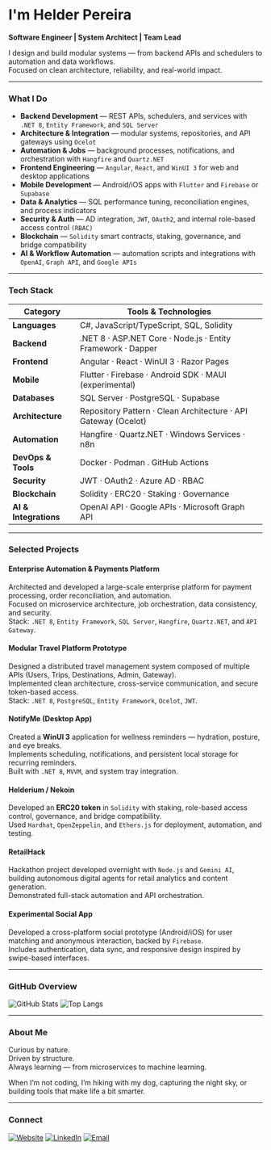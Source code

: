 # I'm Helder Pereira

**Software Engineer | System Architect | Team Lead**

I design and build modular systems — from backend APIs and schedulers to automation and data workflows.  
Focused on clean architecture, reliability, and real-world impact.

---

### What I Do
- **Backend Development** — REST APIs, schedulers, and services with `.NET 8`, `Entity Framework`, and `SQL Server`
- **Architecture & Integration** — modular systems, repositories, and API gateways using `Ocelot`
- **Automation & Jobs** — background processes, notifications, and orchestration with `Hangfire` and `Quartz.NET`
- **Frontend Engineering** — `Angular`, `React`, and `WinUI 3` for web and desktop applications
- **Mobile Development** — Android/iOS apps with `Flutter` and `Firebase` or `Supabase`
- **Data & Analytics** — SQL performance tuning, reconciliation engines, and process indicators
- **Security & Auth** — AD integration, `JWT`, `OAuth2`, and internal role-based access control `(RBAC)`
- **Blockchain** — `Solidity` smart contracts, staking, governance, and bridge compatibility
- **AI & Workflow Automation** — automation scripts and integrations with `OpenAI`, `Graph API`, and `Google APIs`

---

### Tech Stack

| Category | Tools & Technologies |
|-----------|----------------------|
| **Languages** | C#, JavaScript/TypeScript, SQL, Solidity |
| **Backend** | .NET 8 · ASP.NET Core · Node.js · Entity Framework · Dapper |
| **Frontend** | Angular · React · WinUI 3 · Razor Pages |
| **Mobile** | Flutter · Firebase · Android SDK · MAUI (experimental) |
| **Databases** | SQL Server · PostgreSQL · Supabase |
| **Architecture** | Repository Pattern · Clean Architecture · API Gateway (Ocelot) |
| **Automation** | Hangfire · Quartz.NET · Windows Services · n8n |
| **DevOps & Tools** | Docker · Podman . GitHub Actions |
| **Security** | JWT · OAuth2 · Azure AD · RBAC |
| **Blockchain** | Solidity · ERC20 · Staking · Governance |
| **AI & Integrations** | OpenAI API · Google APIs · Microsoft Graph API |

---

### Selected Projects

#### Enterprise Automation & Payments Platform
Architected and developed a large-scale enterprise platform for payment processing, order reconciliation, and automation.  
Focused on microservice architecture, job orchestration, data consistency, and security.  
Stack: `.NET 8`, `Entity Framework`, `SQL Server`, `Hangfire`, `Quartz.NET`, and `API Gateway`.

#### Modular Travel Platform Prototype
Designed a distributed travel management system composed of multiple APIs (Users, Trips, Destinations, Admin, Gateway).  
Implemented clean architecture, cross-service communication, and secure token-based access.  
Stack: `.NET 8`, `PostgreSQL`, `Entity Framework`, `Ocelot`, `JWT`.

#### NotifyMe (Desktop App)
Created a **WinUI 3** application for wellness reminders — hydration, posture, and eye breaks.  
Implements scheduling, notifications, and persistent local storage for recurring reminders.  
Built with `.NET 8`, `MVVM`, and system tray integration.

#### Helderium / Nekoin
Developed an **ERC20 token** in `Solidity` with staking, role-based access control, governance, and bridge compatibility.  
Used `Hardhat`, `OpenZeppelin`, and `Ethers.js` for deployment, automation, and testing.

#### RetailHack
Hackathon project developed overnight with `Node.js` and `Gemini AI`, building autonomous digital agents for retail analytics and content generation.  
Demonstrated full-stack automation and API orchestration.

#### Experimental Social App
Developed a cross-platform social prototype (Android/iOS) for user matching and anonymous interaction, backed by `Firebase`.  
Includes authentication, data sync, and responsive design inspired by swipe-based interfaces.

---

### GitHub Overview
![GitHub Stats](https://github-readme-stats.vercel.app/api?username=hplive&show_icons=true&count_private=true&include_all_commits=true&theme=github_dark)
![Top Langs](https://github-readme-stats.vercel.app/api/top-langs/?username=hplive&layout=compact&theme=github_dark)

---

### About Me
Curious by nature.  
Driven by structure.  
Always learning — from microservices to machine learning.  

When I’m not coding, I’m hiking with my dog, capturing the night sky, or building tools that make life a bit smarter.

---

### Connect
[![Website](https://img.shields.io/badge/Website-helderpereira.dev-000000?style=flat&logo=vercel)](https://helderpereira.dev)
[![LinkedIn](https://img.shields.io/badge/LinkedIn-Helder%20Pereira-0077B5?style=flat&logo=linkedin)](https://linkedin.com/in/helderpereira)
[![Email](https://img.shields.io/badge/Email-hplive%40hotmail.com-1a1a1a?style=flat&logo=gmail)](mailto:hplive@hotmail.com)
